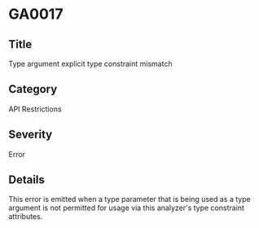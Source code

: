 # GA0017

## Title
Type argument explicit type constraint mismatch

## Category
API Restrictions

## Severity
Error

## Details
This error is emitted when a type parameter that is being used as a type argument is not permitted for usage via this analyzer's type constraint attributes.
